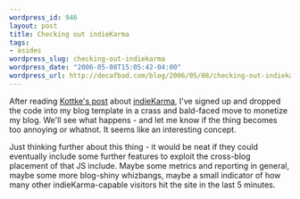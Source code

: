 ```yaml
--- 
wordpress_id: 946
layout: post
title: Checking out indieKarma
tags: 
- asides
wordpress_slug: checking-out-indiekarma
wordpress_date: "2006-05-08T15:05:42-04:00"
wordpress_url: http://decafbad.com/blog/2006/05/08/checking-out-indiekarma
---
```

 <p>After reading <a href="http://www.kottke.org/06/05/indiekarma-micropayments">Kottke's post</a> about <a href="http://www.indiekarma.com/">indieKarma</a>, I've signed up and dropped the code into my blog template in a crass and bald-faced move to monetize my blog.  We'll see what happens - and let me know if the thing becomes too annoying or whatnot.  It seems like an interesting concept.</p>
 <p>Just thinking further about this thing - it would be neat if they could eventually include some further features to exploit the cross-blog placement of that JS include.  Maybe some metrics and reporting in general, maybe some more blog-shiny whizbangs, maybe a small indicator of how many other indieKarma-capable visitors hit the site in the last 5 minutes.</p>
